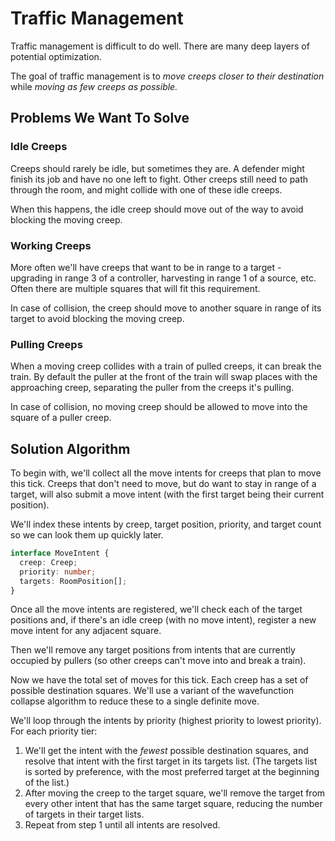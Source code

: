 # Traffic Management

Traffic management is difficult to do well. There are many deep layers of potential optimization.

The goal of traffic management is to _move creeps closer to their destination_ while _moving as few creeps as possible._

## Problems We Want To Solve

### Idle Creeps

Creeps should rarely be idle, but sometimes they are. A defender might finish its job and have no one left to fight. Other creeps still need to path through the room, and might collide with one of these idle creeps.

When this happens, the idle creep should move out of the way to avoid blocking the moving creep.

### Working Creeps

More often we'll have creeps that want to be in range to a target - upgrading in range 3 of a controller, harvesting in range 1 of a source, etc. Often there are multiple squares that will fit this requirement.

In case of collision, the creep should move to another square in range of its target to avoid blocking the moving creep.

### Pulling Creeps

When a moving creep collides with a train of pulled creeps, it can break the train. By default the puller at the front of the train will swap places with the approaching creep, separating the puller from the creeps it's pulling.

In case of collision, no moving creep should be allowed to move into the square of a puller creep.

## Solution Algorithm

To begin with, we'll collect all the move intents for creeps that plan to move this tick. Creeps that don't need to move, but do want to stay in range of a target, will also submit a move intent (with the first target being their current position).

We'll index these intents by creep, target position, priority, and target count so we can look them up quickly later.

```ts
interface MoveIntent {
  creep: Creep;
  priority: number;
  targets: RoomPosition[];
}
```

Once all the move intents are registered, we'll check each of the target positions and, if there's an idle creep (with no move intent), register a new move intent for any adjacent square.

Then we'll remove any target positions from intents that are currently occupied by pullers (so other creeps can't move into and break a train).

Now we have the total set of moves for this tick. Each creep has a set of possible destination squares. We'll use a variant of the wavefunction collapse algorithm to reduce these to a single definite move.

We'll loop through the intents by priority (highest priority to lowest priority). For each priority tier:

1. We'll get the intent with the _fewest_ possible destination squares, and resolve that intent with the first target in its targets list. (The targets list is sorted by preference, with the most preferred target at the beginning of the list.)
2. After moving the creep to the target square, we'll remove the target from every other intent that has the same target square, reducing the number of targets in their target lists.
3. Repeat from step 1 until all intents are resolved.
